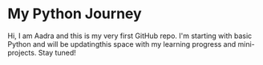 # My Python Journey 
Hi, I am Aadra and this is my very first GitHub repo.
I'm starting with basic Python and will be updatingthis space with my learning progress and mini-projects. Stay tuned!
